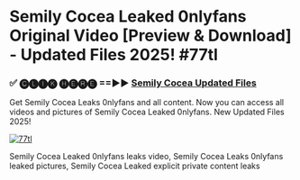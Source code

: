 # Semily Cocea Leaked 0nlyfans Original Video [Preview & Download] - Updated Files 2025! #77tl

<h3>✅ 🅒🅛🅘🅚 🅗🅔🅡🅔 ==►► <a href="https://mediafile.pages.dev?q=Semily+Cocea&ref=B5R" rel="nofollow">Semily Cocea Updated Files</a></h3>

Get Semily Cocea Leaks 0nlyfans and all content. Now you can access all videos and pictures of Semily Cocea Leaked 0nlyfans. New Updated Files 2025!

[![77tl](https://github.com/user-attachments/assets/f5210949-1d50-4880-9bd9-f37c6975c838)](https://mediafile.pages.dev?q=Semily+Cocea&ref=B5R)

Semily Cocea Leaked 0nlyfans leaks video, Semily Cocea Leaks 0nlyfans leaked pictures, Semily Cocea Leaked explicit private content leaks